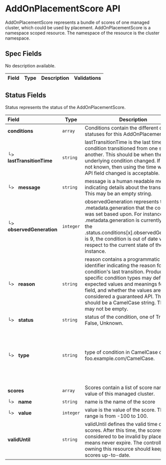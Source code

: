 # AddOnPlacementScore API

AddOnPlacementScore represents a bundle of scores of one managed cluster, which could be used by placement.
AddOnPlacementScore is a namespace scoped resource. The namespace of the resource is the cluster namespace.

## Spec Fields

No description available.

| Field | Type | Description | Validations |
|:---|---|---|---|
## Status Fields

Status represents the status of the AddOnPlacementScore.

| Field | Type | Description | Validations |
|:---|---|---|---|
|  **conditions** | `array` | Conditions contain the different condition statuses for this AddOnPlacementScore. | N/A |
| └>&nbsp;&nbsp; **lastTransitionTime** | `string` | lastTransitionTime is the last time the condition transitioned from one status to another. This should be when the underlying condition changed.  If that is not known, then using the time when the API field changed is acceptable. | N/A |
| └>&nbsp;&nbsp; **message** | `string` | message is a human readable message indicating details about the transition. This may be an empty string. | N/A |
| └>&nbsp;&nbsp; **observedGeneration** | `integer` | observedGeneration represents the .metadata.generation that the condition was set based upon. For instance, if .metadata.generation is currently 12, but the .status.conditions[x].observedGeneration is 9, the condition is out of date with respect to the current state of the instance. | `Minimum=0` |
| └>&nbsp;&nbsp; **reason** | `string` | reason contains a programmatic identifier indicating the reason for the condition's last transition. Producers of specific condition types may define expected values and meanings for this field, and whether the values are considered a guaranteed API. The value should be a CamelCase string. This field may not be empty. | `Pattern=^[A-Za-z]([A-Za-z0-9_,:]*[A-Za-z0-9_])?$` |
| └>&nbsp;&nbsp; **status** | `string` | status of the condition, one of True, False, Unknown. | N/A |
| └>&nbsp;&nbsp; **type** | `string` | type of condition in CamelCase or in foo.example.com/CamelCase. | `Pattern=^([a-z0-9]([-a-z0-9]*[a-z0-9])?(\.[a-z0-9]([-a-z0-9]*[a-z0-9])?)*/)?(([A-Za-z0-9][-A-Za-z0-9_.]*)?[A-Za-z0-9])$` |
|  **scores** | `array` | Scores contain a list of score name and value of this managed cluster. | N/A |
| └>&nbsp;&nbsp; **name** | `string` | name is the name of the score | N/A |
| └>&nbsp;&nbsp; **value** | `integer` | value is the value of the score. The score range is from -100 to 100. | `Minimum=-100`<br>`Maximum=100` |
|  **validUntil** | `string` | validUntil defines the valid time of the scores. After this time, the scores are considered to be invalid by placement. nil means never expire. The controller owning this resource should keep the scores up-to-date. | N/A |
